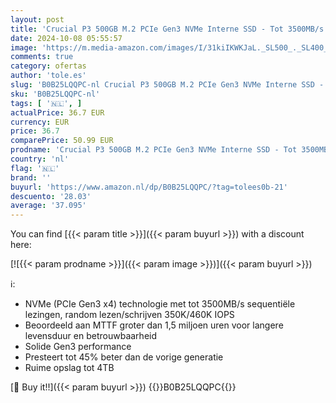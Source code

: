 ```yaml
---
layout: post
title: 'Crucial P3 500GB M.2 PCIe Gen3 NVMe Interne SSD - Tot 3500MB/s - CT500P3SSD8'
date: 2024-10-08 05:55:57
image: 'https://m.media-amazon.com/images/I/31kiIKWKJaL._SL500_._SL400_.jpg'
comments: true
category: ofertas
author: 'tole.es'
slug: 'B0B25LQQPC-nl Crucial P3 500GB M.2 PCIe Gen3 NVMe Interne SSD - Tot...'
sku: 'B0B25LQQPC-nl'
tags: [ '🇳🇱', ]
actualPrice: 36.7 EUR
currency: EUR
price: 36.7
comparePrice: 50.99 EUR
prodname: 'Crucial P3 500GB M.2 PCIe Gen3 NVMe Interne SSD - Tot 3500MB/s - CT500P3SSD8'
country: 'nl'
flag: '🇳🇱'
brand: ''
buyurl: 'https://www.amazon.nl/dp/B0B25LQQPC/?tag=tolees0b-21'
descuento: '28.03'
average: '37.095'
---
```


You can find [{{< param title >}}]({{< param buyurl >}}) with a discount here:

[![{{< param prodname >}}]({{< param image >}})]({{< param buyurl >}})

ℹ️:

- NVMe (PCIe Gen3 x4) technologie met tot 3500MB/s sequentiële lezingen, random lezen/schrijven 350K/460K IOPS
- Beoordeeld aan MTTF groter dan 1,5 miljoen uren voor langere levensduur en betrouwbaarheid
- Solide Gen3 performance
- Presteert tot 45% beter dan de vorige generatie
- Ruime opslag tot 4TB

[🛒 Buy it!!]({{< param buyurl >}})
{{<world>}}B0B25LQQPC{{</world>}}
